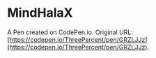 # MindHalaX

A Pen created on CodePen.io. Original URL: [https://codepen.io/ThreePercent/pen/GRZLJJz](https://codepen.io/ThreePercent/pen/GRZLJJz).


